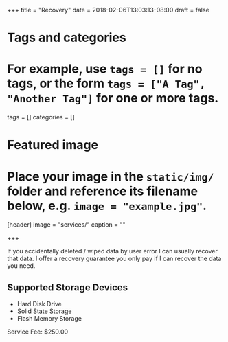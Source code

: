 +++
title = "Recovery"
date = 2018-02-06T13:03:13-08:00
draft = false

# Tags and categories
# For example, use `tags = []` for no tags, or the form `tags = ["A Tag", "Another Tag"]` for one or more tags.
tags = []
categories = []

# Featured image
# Place your image in the `static/img/` folder and reference its filename below, e.g. `image = "example.jpg"`.
[header]
image = "services/"
caption = ""

+++

If you accidentally deleted / wiped data by user error I can usually recover that data. I offer a recovery guarantee you only pay if I can recover the data you need. 

## Supported Storage Devices

- Hard Disk Drive
- Solid State Storage
- Flash Memory Storage

Service Fee: $250.00